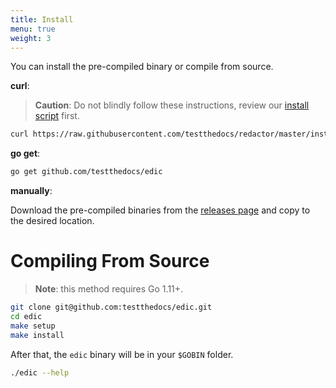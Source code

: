```yaml
---
title: Install
menu: true
weight: 3
---
```


You can install the pre-compiled binary or compile from source.

**curl**:

> **Caution**: Do not blindly follow these instructions, review our [install script](https://github.com/testthedocs/ttd-cli/blob/master/install.sh) first.

```sh
curl https://raw.githubusercontent.com/testthedocs/redactor/master/install.sh | sh
```

**go get**:

```sh
go get github.com/testthedocs/edic
```

**manually**:

Download the pre-compiled binaries from the [releases page](https://github.com/testthedocs/edic/releases) and
copy to the desired location.

# Compiling From Source

> **Note**: this method requires Go 1.11+.

```sh
git clone git@github.com:testthedocs/edic.git
cd edic
make setup
make install
```

After that, the `edic` binary will be in your `$GOBIN` folder.

```sh
./edic --help
```
